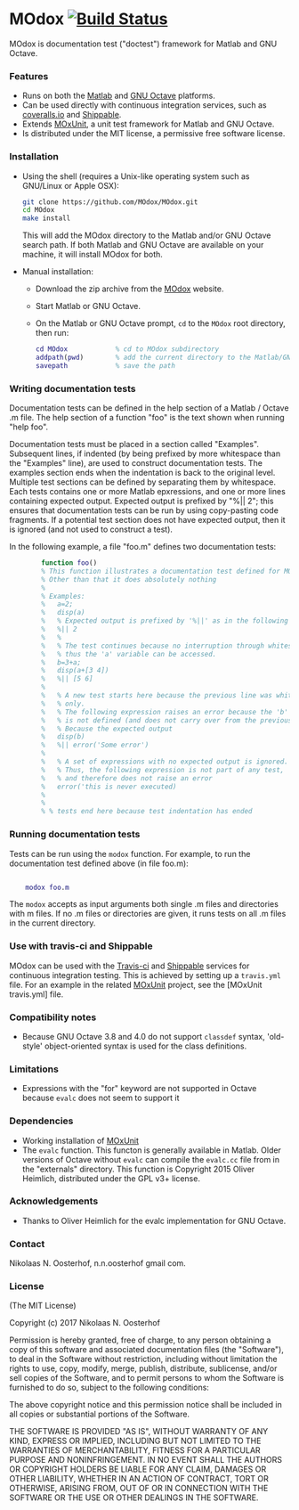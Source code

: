 # MOdox [![Build Status](https://travis-ci.org/MOdox/MOdox.svg?branch=master)](https://travis-ci.org/MOdox/MOdox)

MOdox is documentation test ("doctest") framework for Matlab and GNU Octave.


### Features

- Runs on both the [Matlab] and [GNU Octave] platforms.
- Can be used directly with continuous integration services, such as [coveralls.io] and [Shippable].
- Extends [MOxUnit], a unit test framework for Matlab and GNU Octave.
- Is distributed under the MIT license, a permissive free software license.


### Installation

- Using the shell (requires a Unix-like operating system such as GNU/Linux or Apple OSX):

    ```bash
    git clone https://github.com/MOdox/MOdox.git
    cd MOdox
    make install
    ```
    This will add the MOdox directory to the Matlab and/or GNU Octave search path. If both Matlab and GNU Octave are available on your machine, it will install MOdox for both.

- Manual installation:

    + Download the zip archive from the [MOdox] website.
    + Start Matlab or GNU Octave.
    + On the Matlab or GNU Octave prompt, `cd` to the `MOdox` root directory, then run:

        ```matlab
        cd MOdox            % cd to MOdox subdirectory
        addpath(pwd)        % add the current directory to the Matlab/GNU Octave path
        savepath            % save the path
        ```


### Writing documentation tests
Documentation tests can be defined in the help section of a Matlab / Octave .m file. The help section of a function "foo" is the text shown when running "help foo".

Documentation tests must be placed in a section called "Examples". Subsequent lines, if indented (by being prefixed by more whitespace than the "Examples" line), are used to construct documentation tests. The examples section ends when the indentation is back to the original level.
Multiple test sections can be defined by separating them by whitespace. Each tests contains one or more Matlab epxressions, and one or more lines containing expected output. Expected output is prefixed by "%|| 2"; this ensures that documentation tests can be run by using copy-pasting code fragments. If a potential test section does not have expected output, then it is ignored (and not used to construct a test).

In the following example, a file "foo.m" defines two documentation tests:

```matlab
        function foo()
        % This function illustrates a documentation test defined for MOdox.
        % Other than that it does absolutely nothing
        %
        % Examples:
        %   a=2;
        %   disp(a)
        %   % Expected output is prefixed by '%||' as in the following line:
        %   %|| 2
        %   %
        %   % The test continues because no interruption through whitespace;
        %   % thus the 'a' variable can be accessed.
        %   b=3+a;
        %   disp(a+[3 4])
        %   %|| [5 6]
        %
        %   % A new test starts here because the previous line was white-space
        %   % only.
        %   % The following expression raises an error because the 'b' variable
        %   % is not defined (and does not carry over from the previous test).
        %   % Because the expected output
        %   disp(b)
        %   %|| error('Some error')
        %
        %   % A set of expressions with no expected output is ignored.
        %   % Thus, the following expression is not part of any test,
        %   % and therefore does not raise an error
        %   error('this is never executed)
        %
        %
        % % tests end here because test indentation has ended
```

### Running documentation tests
Tests can be run using the ``modox`` function. For example, to run the documentation test defined above (in file foo.m):

```matlab

    modox foo.m

```

The ``modox`` accepts as input arguments both single .m files and directories with m files. If no .m files or directories are given, it runs tests on all .m files in the current directory.



### Use with travis-ci and Shippable
MOdox can be used with the [Travis-ci] and [Shippable] services for continuous integration testing. This is achieved by setting up a `travis.yml` file. For an example in the related [MOxUnit] project, see the [MOxUnit travis.yml] file.


### Compatibility notes
- Because GNU Octave 3.8 and 4.0 do not support `classdef` syntax, 'old-style' object-oriented syntax is used for the class definitions.

### Limitations
- Expressions with the "for" keyword are not supported in Octave because ``evalc`` does not seem to support it


### Dependencies
- Working installation of [MOxUnit]
- The ``evalc`` function. This functon is generally available in Matlab. Older versions of Octave without ``evalc`` can compile the ``evalc.cc`` file from in the "externals" directory. This function is Copyright 2015 Oliver Heimlich, distributed under the GPL v3+ license.


### Acknowledgements
- Thanks to Oliver Heimlich for the evalc implementation for GNU Octave.

### Contact
Nikolaas N. Oosterhof, n.n.oosterhof <at> gmail <dot> com.

### License

(The MIT License)

Copyright (c) 2017 Nikolaas N. Oosterhof

Permission is hereby granted, free of charge, to any person obtaining
a copy of this software and associated documentation files (the
"Software"), to deal in the Software without restriction,
including without limitation the rights to use, copy, modify, merge,
publish, distribute, sublicense, and/or sell copies of the Software,
and to permit persons to whom the Software is furnished to do so,
subject to the following conditions:

The above copyright notice and this permission notice shall be
included in all copies or substantial portions of the Software.

THE SOFTWARE IS PROVIDED "AS IS", WITHOUT WARRANTY OF ANY KIND,
EXPRESS OR IMPLIED, INCLUDING BUT NOT LIMITED TO THE WARRANTIES OF
MERCHANTABILITY, FITNESS FOR A PARTICULAR PURPOSE AND NONINFRINGEMENT.
IN NO EVENT SHALL THE AUTHORS OR COPYRIGHT HOLDERS BE LIABLE FOR ANY
CLAIM, DAMAGES OR OTHER LIABILITY, WHETHER IN AN ACTION OF CONTRACT,
TORT OR OTHERWISE, ARISING FROM, OUT OF OR IN CONNECTION WITH THE
SOFTWARE OR THE USE OR OTHER DEALINGS IN THE SOFTWARE.



[GNU Octave]: http://www.gnu.org/software/octave/
[Matlab]: http://www.mathworks.com/products/matlab/
[MOxUnit]: https://github.com/MOxUnit/MOxUnit
[MOdox]: https://github.com/MOdox/MOdox
[MOxUnit .travis.yml]: https://github.com/MOxUnit/MOxUnit/blob/master/.travis.yml
[Travis-ci]: https://travis-ci.org
[coveralls.io]: https://coveralls.io/
[Shippable]: https://shippable.com



